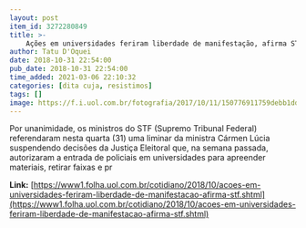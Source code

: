 ```yaml
---
layout: post
item_id: 3272280849
title: >-
    Ações em universidades feriram liberdade de manifestação, afirma STF
author: Tatu D'Oquei
date: 2018-10-31 22:54:00
pub_date: 2018-10-31 22:54:00
time_added: 2021-03-06 22:10:32
categories: [dita cuja, resistimos]
tags: []
image: https://f.i.uol.com.br/fotografia/2017/10/11/150776911759debb1dd488f_1507769117_3x2_rt.jpg
---
```


Por unanimidade, os ministros do STF (Supremo Tribunal Federal) referendaram nesta quarta (31) uma liminar da ministra Cármen Lúcia suspendendo decisões da Justiça Eleitoral que, na semana passada, autorizaram a entrada de policiais em universidades para apreender materiais, retirar faixas e pr

**Link:** [https://www1.folha.uol.com.br/cotidiano/2018/10/acoes-em-universidades-feriram-liberdade-de-manifestacao-afirma-stf.shtml](https://www1.folha.uol.com.br/cotidiano/2018/10/acoes-em-universidades-feriram-liberdade-de-manifestacao-afirma-stf.shtml)

